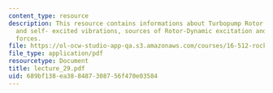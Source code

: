 ```yaml
---
content_type: resource
description: This resource contains informations about Turbopump Rotor Dynamics, forced
  and self- excited vibrations, sources of Rotor-Dynamic excitation and cross-coupled
  forces.
file: https://ol-ocw-studio-app-qa.s3.amazonaws.com/courses/16-512-rocket-propulsion-fall-2005/689bf138ea388487308756f470e03584_lecture_29.pdf
file_type: application/pdf
resourcetype: Document
title: lecture_29.pdf
uid: 689bf138-ea38-8487-3087-56f470e03584
---
```

